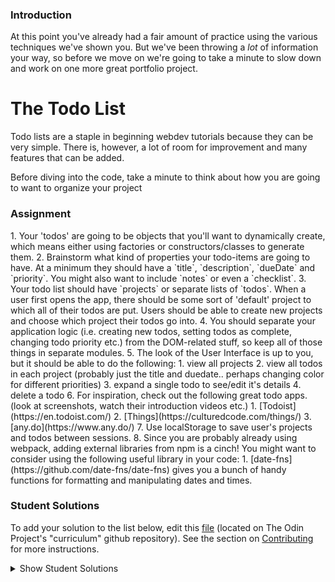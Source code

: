 ### Introduction

At this point you've already had a fair amount of practice using the various techniques we've shown you. But we've been throwing a _lot_ of information your way, so before we move on we're going to take a minute to slow down and work on one more great portfolio project.

# The Todo List

Todo lists are a staple in beginning webdev tutorials because they can be very simple. There is, however, a lot of room for improvement and many features that can be added.

Before diving into the code, take a minute to think about how you are going to want to organize your project

### Assignment

<div class="lesson-content__panel" markdown="1">
1. Your 'todos' are going to be objects that you'll want to dynamically create, which means either using factories or constructors/classes to generate them.
2. Brainstorm what kind of properties your todo-items are going to have. At a minimum they should have a `title`, `description`, `dueDate` and `priority`.  You might also want to include `notes`  or even a `checklist`.
3. Your todo list should have `projects` or separate lists of `todos`.  When a user first opens the app, there should be some sort of 'default' project to which all of their todos are put.  Users should be able to create new projects and choose which project their todos go into.
4. You should separate your application logic (i.e. creating new todos, setting todos as complete, changing todo priority etc.) from the DOM-related stuff, so keep all of those things in separate modules.
5. The look of the User Interface is up to you, but it should be able to do the following:
   1. view all projects
   2. view all todos in each project (probably just the title and duedate.. perhaps changing color for different priorities)
   3. expand a single todo to see/edit it's details
   4. delete a todo
6. For inspiration, check out the following great todo apps. (look at screenshots, watch their introduction videos etc.)
   1. [Todoist](https://en.todoist.com/)
   2. [Things](https://culturedcode.com/things/)
   3. [any.do](https://www.any.do/)
7. Use localStorage to save user's projects and todos between sessions.
8. Since you are probably already using webpack, adding external libraries from npm is a cinch!  You might want to consider using the following useful library in your code:
   1. [date-fns](https://github.com/date-fns/date-fns) gives you a bunch of handy functions for formatting and manipulating dates and times.
</div>

### Student Solutions

To add your solution to the list below, edit this [file](https://github.com/TheOdinProject/curriculum/blob/master/javascript/organizing-js/project.md) (located on The Odin Project's "curriculum" github repository). See the section on [Contributing](http://github.com/TheOdinProject/curriculum/blob/master/contributing.md) for more instructions.

<details markdown="block">
  <summary> Show Student Solutions </summary>

-   Add your solution below this line!
-   [Djo1e's solution](https://github.com/Djo1e/Todo) - [View in browser](https://djo1e.github.io/Todo//)
-   [Simon Tharby's solution](https://github.com/jinjagit/todo) - [View in browser](https://to-do.simontharby.com/)
-   [ARaut9's solution](https://github.com/ARaut9/to-do-list) - [View in Browser](https://araut9.github.io/to-do-list/)
-   [Jason McKee's solution](https://github.com/jttmckee/odin-todo-list) - [View in Browser](https://jttmckee.github.io/odin-todo-list/)
-   [Ricala's solution](https://github.com/Ricala/to-do-list) - [View in Browser](https://ricala.github.io/to-do-list/)
-   [Hammad Ahmed's solution](https://github.com/shammadahmed/task-manager) - [Live preview](https://shammadahmed.github.io/task-manager)
-   [Roman Alenskiy's solution](https://github.com/romalenskiy/todo) - [Live preview](https://romalenskiy.github.io/todo/)
-   [Max Garber's solution](https://github.com/bubblebooy/Odin-Javascript/tree/master/todos) - [View in Browser](https://bubblebooy.github.io/Odin-Javascript/todos/dist/index.html)
-   [VladL2c's solution](https://vladl2c.github.io/Project-Manager/) - [View in Browser](https://vladl2c.github.io/Project-Manager/)
-   [Javier Machin's solution](https://github.com/Javier-Machin/js-to-do-list) - [View in Browser](https://javier-machin.github.io/js-to-do-list/)
-   [Kyle and Paul's solution](https://github.com/jklemon17/todo-list) - [View in Browser](https://jklemon17.github.io/todo-list/)
-   [nmac's solution](https://github.com/nmacawile/to-do-list) - [View](https://nmacawile.github.io/to-do-list/)
-   [brxck's solution](https://github.com/brxck/odin-tasks) - [View in Browser](http://brockmcelroy.com/odin-tasks/)
-   [theghall's solution](https://github.com/theghall/odin-todo) - [View in Browser](https://theghall.github.io/odin-todo/)
-   [Andrew's Solution](https://github.com/andrewr224/to-dodo/) - [View in Browser](https://andrewr224.github.io/to-dodo/)
-   [mindovermiles262's Solution](https://github.com/mindovermiles262/honeydew) - [View in Browser](https://mindovermiles262.github.io/honeydew/)
-   [Pedro's solution](https://github.com/dracollin/todoList-project) - [View in browser](https://codepen.io/dracollin/pen/eWrdyN)
-   [Ezequiel Espinoza's Solution](https://github.com/ezeaspie/todo-app) - [View in browser](https://ezeaspie.github.io/todo-app/)
-   [Jmooree30's solution](https://github.com/jmooree30/JS-Todo-List) - [View in browser](https://jmooree30.github.io/JS-Todo-List/)
-   [Remy's solution](https://codepen.io/beumsk/pen/QvqyMM) - [View in browser](https://codepen.io/beumsk/full/QvqyMM)
-   [Caner Sezgin's solution](https://github.com/CanerSezgin/TodoList/tree/master/Source%20Codes) - [View in browser](https://canersezgin.github.io/TodoList/)
-   [aznafro's solution](https://github.com/aznafro/todo) - [View in browser](https://aznafro.github.io/todo/)
-   [Areeba's solution](https://github.com/AREEBAISHTIAQ/Todolist) - [View in browser](https://areebaishtiaq.github.io/Todolist)
-   [Taylor J's solution](https://github.com/taylorjohannsen/todolist) - [View in browser](https://taylorjohannsen.github.io/todolist/)
-   [Halkim44's solution](https://github.com/halkim44/todoListApp) - [View App Online](https://halkim44.github.io/todoListApp/)
-   [Valentino Valenti's solution](https://github.com/1ba1/todo-list) - [View in browser](https://1ba1.github.io/todo-list/)
-   [Francisco Carlos's solution](https://github.com/fcarlosdev/fcarlosdev.github.io/tree/master/todo-app) - [View in browser](https://fcarlosdev.github.io/todo-app/)
-   [Ubaid Manzoor Wani](https://github.com/Ubaid-Manzoor) - [View in Browser](https://ubaid-manzoor.github.io/ToDo-List/)

</details>
